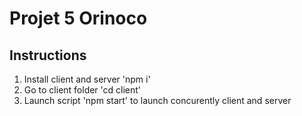 # Projet 5 Orinoco

Instructions
--------------------------------------------------------------------------------

1. Install client and server 'npm i'
2. Go to client folder 'cd client'
3. Launch script 'npm start' to launch concurently client and server

